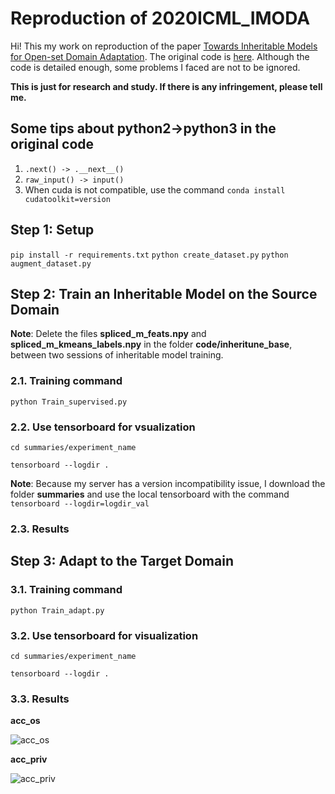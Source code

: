# Reproduction of 2020ICML_IMODA

Hi! This my work on reproduction of the paper [Towards Inheritable Models for Open-set Domain Adaptation](https://arxiv.org/abs/2002.08546). The original code is [here](https://sites.google.com/view/inheritune). Although the code is detailed enough, some problems I faced are not to be ignored. 

**This is just for research and study. If there is any infringement, please tell me.**

## Some tips about python2->python3 in the original code
1. `.next() -> .__next__()`
2. `raw_input() -> input()`
3. When cuda is not compatible, use the command `conda install cudatoolkit=version`

## Step 1: Setup

`pip install -r requirements.txt`
`python create_dataset.py`
`python augment_dataset.py`

## Step 2: Train an Inheritable Model on the Source Domain
**Note**: Delete the files **spliced_m_feats.npy** and **spliced_m_kmeans_labels.npy** in the folder **code/inheritune_base**, between two sessions of inheritable model training.

### 2.1. Training command

`python Train_supervised.py`

### 2.2. Use tensorboard for vsualization

`cd summaries/experiment_name`

`tensorboard --logdir .`

**Note**: Because my server has a version incompatibility issue, I download the folder **summaries** and use the local tensorboard with the command `tensorboard --logdir=logdir_val`

### 2.3. Results

## Step 3: Adapt to the Target Domain

### 3.1. Training command

`python Train_adapt.py`

### 3.2. Use tensorboard for visualization

`cd summaries/experiment_name`

`tensorboard --logdir .`

### 3.3. Results
**acc_os**

![acc_os](https://ftp.bmp.ovh/imgs/2020/12/cd97cacc5a6c53f7.png)

**acc_priv**

![acc_priv](https://ftp.bmp.ovh/imgs/2020/12/d61e7374864d3a79.png)

